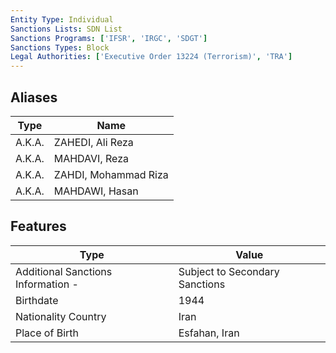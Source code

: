 ```yaml
---
Entity Type: Individual
Sanctions Lists: SDN List
Sanctions Programs: ['IFSR', 'IRGC', 'SDGT']
Sanctions Types: Block
Legal Authorities: ['Executive Order 13224 (Terrorism)', 'TRA']
---
```


## Aliases
| Type  | Name      | 
|-------|-----------|
| A.K.A. | ZAHEDI, Ali Reza |
| A.K.A. | MAHDAVI, Reza |
| A.K.A. | ZAHDI, Mohammad Riza |
| A.K.A. | MAHDAWI, Hasan |

## Features
| Type  | Value      |
|-------|------------|
| Additional Sanctions Information - | Subject to Secondary Sanctions |
| Birthdate | 1944 |
| Nationality Country | Iran |
| Place of Birth | Esfahan, Iran |
